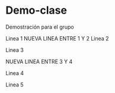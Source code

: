 # Demo-clase
Demostración para el grupo

Linea 1
NUEVA LINEA ENTRE 1 Y 2
Linea 2

Linea 3

NUEVA LINEA ENTRE 3 Y 4

Linea 4

Linea 5

